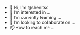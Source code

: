- 👋 Hi, I’m @shenitsc
- 👀 I’m interested in ...
- 🌱 I’m currently learning ...
- 💞️ I’m looking to collaborate on ...
- 📫 How to reach me ...

<!---
shenitsc/shenitsc is a ✨ special ✨ repository because its `README.md` (this file) appears on your GitHub profile.
You can click the Preview link to take a look at your changes.
--->
